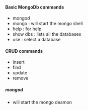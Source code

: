 #### Basic MongoDb commands
- mongod
- mongo : will start the mongo shell
- help : for help
- show dbs : lists all the databases
- use : select a database

#### CRUD commands
- insert
- find
- update
- remove

##### mongod
- will start the mongo deamon
